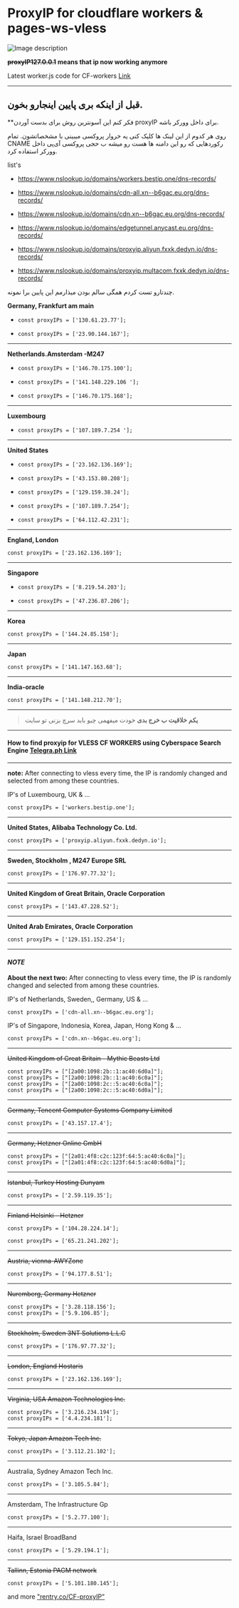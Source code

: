 #  ProxyIP for cloudflare workers & pages-ws-vless

![Image description](https://i.imgur.com/PYV4crq.png)

**~~proxyIP127.0.0.1~~ means that ip now working anymore**

Latest worker.js code for CF-workers [Link](https://rentry.co/8March)

------




## قبل از اینکه بری پایین اینجارو بخون.

**فکر کنم این آسونترین روش برای بدست آوردن proxyIP برای داخل وورکر باشه.

روی هر کدوم از این لینک ها کلیک کنی یه خروار پروکسی میبینی با مشخصاتشون.
تمام CNAME رکوردهایی که رو این دامنه ها هست رو میشه ب حجی پروکسی آی‌پی داخل وورکر استفاده کرد.


list's 
- https://www.nslookup.io/domains/workers.bestip.one/dns-records/

- https://www.nslookup.io/domains/cdn-all.xn--b6gac.eu.org/dns-records/

- https://www.nslookup.io/domains/cdn.xn--b6gac.eu.org/dns-records/

- https://www.nslookup.io/domains/edgetunnel.anycast.eu.org/dns-records/

- https://www.nslookup.io/domains/proxyip.aliyun.fxxk.dedyn.io/dns-records/

- https://www.nslookup.io/domains/proxyip.multacom.fxxk.dedyn.io/dns-records/



چندتارو تست کردم همگی سالم بودن میذارمم این پایین برا نمونه.
 
**Germany, Frankfurt am main**

-     const proxyIPs = ['130.61.23.77'];
-     const proxyIPs = ['23.90.144.167'];
----
**Netherlands.Amsterdam -M247**

-     const proxyIPs = ['146.70.175.100'];
-     const proxyIPs = ['141.148.229.106 '];
-     const proxyIPs = ['146.70.175.168'];
-----

**Luxembourg**

-     const proxyIPs = ['107.189.7.254 '];
-----

**United States**
-     const proxyIPs = ['23.162.136.169'];
-     const proxyIPs = ['43.153.80.208'];
-     const proxyIPs = ['129.159.38.24'];
-     const proxyIPs = ['107.189.7.254'];
-     const proxyIPs = ['64.112.42.231'];
----

**England, London**

    const proxyIPs = ['23.162.136.169'];
----

**Singapore**

-     const proxyIPs = ['8.219.54.203'];

-     const proxyIPs = ['47.236.87.206'];
----

**Korea**

    const proxyIPs = ['144.24.85.158'];

----

**Japan**

    const proxyIPs = ['141.147.163.68'];
----

**India-oracle**

    const proxyIPs = ['141.148.212.70'];
----



> **یکم خلاقیت ب خرج بدی** خودت میفهمی چیو باید سرچ بزنی تو سایت





----
#### How to find proxyip for VLESS CF WORKERS using Cyberspace Search Engine [Telegra.ph Link](https://telegra.ph/How-to-find-proxy-ip-for-VLESS-CF-WORKER-01-06)

------

**note:** After connecting to vless every time, the IP is randomly changed and selected from among these countries.

IP's of Luxembourg, UK & ...

    const proxyIPs = ['workers.bestip.one'];

------

**United States, Alibaba Technology Co. Ltd.**

    const proxyIPs = ['proxyip.aliyun.fxxk.dedyn.io'];

----

**Sweden, Stockholm , M247 Europe SRL**

    const proxyIPs = ['176.97.77.32'];

----


**United Kingdom of Great Britain, Oracle Corporation**

    const proxyIPs = ['143.47.228.52'];

----

**United Arab Emirates, Oracle Corporation**

    const proxyIPs = ['129.151.152.254'];

------

 #### *NOTE*
**About the next two:** After connecting to vless every time, the IP is randomly changed and selected from among these countries.

IP's of Netherlands, Sweden,, Germany, US & ...

    const proxyIPs = ['cdn-all.xn--b6gac.eu.org'];

IP's of Singapore, Indonesia, Korea, Japan, Hong Kong & ...

    const proxyIPs = ['cdn.xn--b6gac.eu.org'];

----

~~United Kingdom of Great Britain - Mythic Beasts Ltd~~

    const proxyIPs = ["[2a00:1098:2b::1:ac40:6d0a]"];
    const proxyIPs = ["[2a00:1098:2b::1:ac40:6c0a]"];
    const proxyIPs = ["[2a00:1098:2c::5:ac40:6c0a]"];
    const proxyIPs = ["[2a00:1098:2c::5:ac40:6d0a]"];

- - - -

~~Germany, Tencent Computer Systems Company Limited~~

    const proxyIPs = ['43.157.17.4'];

- - - -

~~Germany, Hetzner Online GmbH~~

    const proxyIPs = ["[2a01:4f8:c2c:123f:64:5:ac40:6c0a]"];
    const proxyIPs = ["[2a01:4f8:c2c:123f:64:5:ac40:6d0a]"];

- - - -

~~Istanbul, Turkey Hosting Dunyam~~

    const proxyIPs = ['2.59.119.35'];

- - - -

~~Finland Helsinki - Hetzner~~

    const proxyIPs = ['104.28.224.14'];
    
    const proxyIPs = ['65.21.241.202'];

- - - -

~~Austria, vienna-AWYZone~~

    const proxyIPs = ['94.177.8.51'];

- - - -

~~Nuremberg, Germany Hetzner~~

    const proxyIPs = ['3.28.118.156'];
    const proxyIPs = ['5.9.106.85'];

- - - -


~~Stockholm, Sweden 3NT Solutions  L.L.C~~

    const proxyIPs = ['176.97.77.32'];

- - - -


~~London, England Hostaris~~

    const proxyIPs = ['23.162.136.169'];

- - - -

~~Virginia, USA Amazon Technologies Inc.~~

    const proxyIPs = ['3.216.234.194'];
    const proxyIPs = ['4.4.234.181'];

----


~~Tokyo, Japan Amazon Tech Inc.~~

    const proxyIPs = ['3.112.21.102'];

----

Australia, Sydney Amazon Tech Inc.

    const proxyIPs = ['3.105.5.84'];

----

Amsterdam, The Infrastructure Gp

    const proxyIPs = ['5.2.77.100'];

----

Haifa, Israel BroadBand

    const proxyIPs = ['5.29.194.1'];

----


~~Tallinn, Estonia PAGM network~~

    const proxyIPs = ['5.101.180.145'];



and more ["rentry.co/CF-proxyIP"](https://rentry.co/CF-proxyIP)
